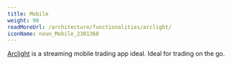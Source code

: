 ```yaml
---
title: Mobile
weight: 90
readMoreUrl: /architecture/functionalities/arclight/
iconName: noun_Mobile_2301368
---
```


[Arclight](/architecture/functionalities/arclight/) is a streaming mobile trading app ideal. Ideal for trading on the go.
